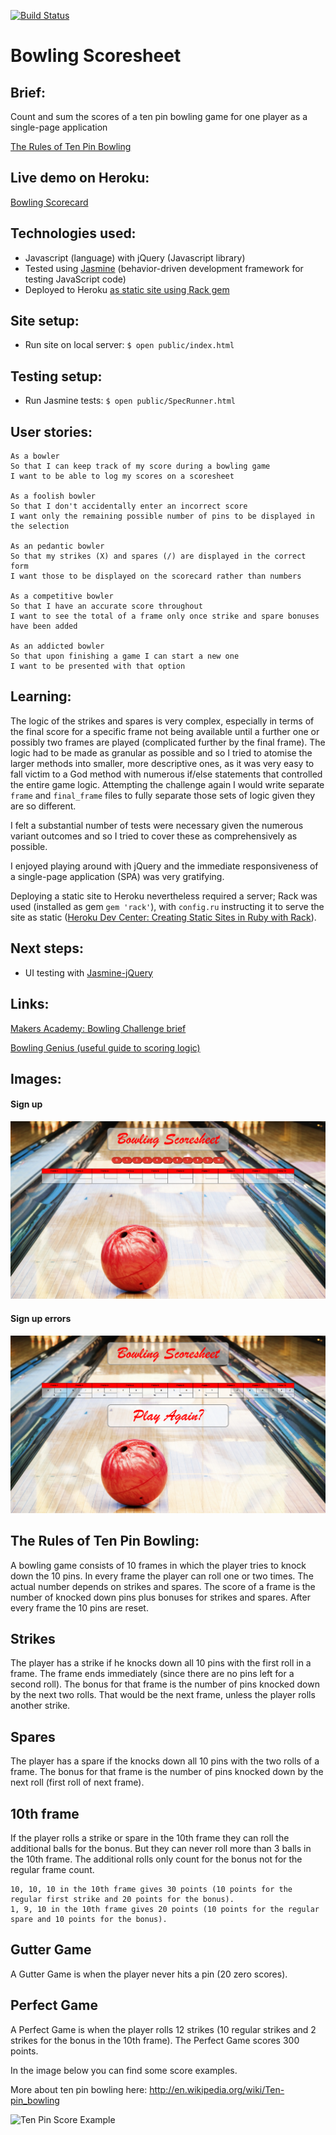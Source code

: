 [![Build Status](https://travis-ci.org/andygout/bowling-scoresheet.png)](https://travis-ci.org/andygout/bowling-scoresheet)


Bowling Scoresheet
=================


Brief:
-------

Count and sum the scores of a ten pin bowling game for one player as a single-page application

[The Rules of Ten Pin Bowling](https://github.com/andygout/bowling-scoresheet#the-rules-of-ten-pin-bowling)


Live demo on Heroku:
-------
[Bowling Scorecard](https://dry-harbor-7560.herokuapp.com/)


Technologies used:
-------

- Javascript (language) with jQuery (Javascript library)
- Tested using [Jasmine](http://jasmine.github.io/) (behavior-driven development framework for testing JavaScript code)
- Deployed to Heroku [as static site using Rack gem](https://devcenter.heroku.com/articles/static-sites-ruby)


Site setup:
-------

- Run site on local server: `$ open public/index.html`


Testing setup:
-------

- Run Jasmine tests: `$ open public/SpecRunner.html`


User stories:
-------

```
As a bowler
So that I can keep track of my score during a bowling game
I want to be able to log my scores on a scoresheet

As a foolish bowler
So that I don't accidentally enter an incorrect score
I want only the remaining possible number of pins to be displayed in the selection

As an pedantic bowler
So that my strikes (X) and spares (/) are displayed in the correct form
I want those to be displayed on the scorecard rather than numbers

As a competitive bowler
So that I have an accurate score throughout
I want to see the total of a frame only once strike and spare bonuses have been added

As an addicted bowler
So that upon finishing a game I can start a new one
I want to be presented with that option
```


Learning:
-------

The logic of the strikes and spares is very complex, especially in terms of the final score for a specific frame not being available until a further one or possibly two frames are played (complicated further by the final frame). The logic had to be made as granular as possible and so I tried to atomise the larger methods into smaller, more descriptive ones, as it was very easy to fall victim to a God method with numerous if/else statements that controlled the entire game logic. Attempting the challenge again I would write separate `frame` and `final_frame` files to fully separate those sets of logic given they are so different.

I felt a substantial number of tests were necessary given the numerous variant outcomes and so I tried to cover these as comprehensively as possible.

I enjoyed playing around with jQuery and the immediate responsiveness of a single-page application (SPA) was very gratifying.

Deploying a static site to Heroku nevertheless required a server; Rack was used (installed as gem `gem 'rack'`), with `config.ru` instructing it to serve the site as static ([Heroku Dev Center: Creating Static Sites in Ruby with Rack](https://devcenter.heroku.com/articles/static-sites-ruby)).


Next steps:
-------

- UI testing with [Jasmine-jQuery](https://github.com/velesin/jasmine-jquery)


Links:
-------

[Makers Academy: Bowling Challenge brief](https://github.com/makersacademy/bowling-challenge)

[Bowling Genius (useful guide to scoring logic)](http://www.bowlinggenius.com/)


Images:
-------

#### Sign up
![Start Screen](images/start_screen.png)

#### Sign up errors
![Game Over](images/game_over.png)


The Rules of Ten Pin Bowling:
-------

A bowling game consists of 10 frames in which the player tries to knock down the 10 pins. In every frame the player can roll one or two times. The actual number depends on strikes and spares. The score of a frame is the number of knocked down pins plus bonuses for strikes and spares. After every frame the 10 pins are reset.


Strikes
-------

The player has a strike if he knocks down all 10 pins with the first roll in a frame. The frame ends immediately (since there are no pins left for a second roll). The bonus for that frame is the number of pins knocked down by the next two rolls. That would be the next frame, unless the player rolls another strike.


Spares
-------

The player has a spare if the knocks down all 10 pins with the two rolls of a frame. The bonus for that frame is the number of pins knocked down by the next roll (first roll of next frame).


10th frame
-------

If the player rolls a strike or spare in the 10th frame they can roll the additional balls for the bonus. But they can never roll more than 3 balls in the 10th frame. The additional rolls only count for the bonus not for the regular frame count.

    10, 10, 10 in the 10th frame gives 30 points (10 points for the regular first strike and 20 points for the bonus).
    1, 9, 10 in the 10th frame gives 20 points (10 points for the regular spare and 10 points for the bonus).


Gutter Game
-------

A Gutter Game is when the player never hits a pin (20 zero scores).


Perfect Game
-------

A Perfect Game is when the player rolls 12 strikes (10 regular strikes and 2 strikes for the bonus in the 10th frame). The Perfect Game scores 300 points.

In the image below you can find some score examples.

More about ten pin bowling here: http://en.wikipedia.org/wiki/Ten-pin_bowling

![Ten Pin Score Example](images/example_ten_pin_scoring.png)
